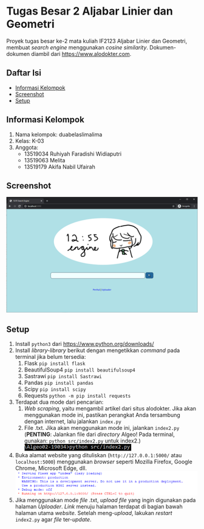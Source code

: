 # Tugas Besar 2 Aljabar Linier dan Geometri
Proyek tugas besar ke-2 mata kuliah IF2123 Aljabar Linier dan Geometri, membuat *search engine* menggunakan *cosine similarity*. Dokumen-dokumen diambil dari https://www.alodokter.com.
## Daftar Isi
- [Informasi Kelompok](#informasi-kelompok)
- [Screenshot](#screenshot)
- [Setup](#setup)
## Informasi Kelompok
1. Nama kelompok: duabelaslimalima
2. Kelas: K-03
3. Anggota:
    - 13519034 Ruhiyah Faradishi Widiaputri
    - 13519063 Melita
    - 13519179 Akifa Nabil Ufairah
## Screenshot
![Screenshot Search Engine](screenshot.png?raw=true "Screenshot Search Engine")
## Setup
1. Install `python3` dari https://www.python.org/downloads/
2. Install *library-library* berikut dengan mengetikkan *command* pada terminal jika belum tersedia:
    1. Flask `pip install flask`
    2. BeautifulSoup4 `pip install beautifulsoup4`
    3. Sastrawi `pip install Sastrawi`
    4. Pandas `pip install pandas`
    5. Scipy `pip install scipy`
    6. Requests `python -m pip install requests`
3. Terdapat dua mode dari pencarian:
    1. *Web scraping*, yaitu mengambil artikel dari situs alodokter. Jika akan menggunakan mode ini, pastikan perangkat Anda tersambung dengan internet, lalu jalankan `index.py`
    2. File .txt. Jika akan menggunakan mode ini, jalankan `index2.py`  
 (**PENTING**: Jalankan file dari *directory* Algeo! Pada terminal, gunakan: `python src/index2.py` untuk index2.)
 ![Contoh menjalankan program](screenshot3.png?raw=true "Contoh menjalankan program")
4. Buka alamat website yang dituliskan (`http://127.0.0.1:5000/` atau `localhost:5000`) menggunakan *browser* seperti Mozilla Firefox, Google Chrome, Microsoft Edge, dll.
![Contoh alamat website](screenshot2.png?raw=true "Contoh alamat website")
5. Jika menggunakan mode *file* .txt, *upload file* yang ingin digunakan pada halaman *Uploader*. *Link* menuju halaman terdapat di bagian bawah halaman utama *website*. Setelah meng-*upload*, lakukan *restart* `index2.py` agar *file* ter-*update*.
